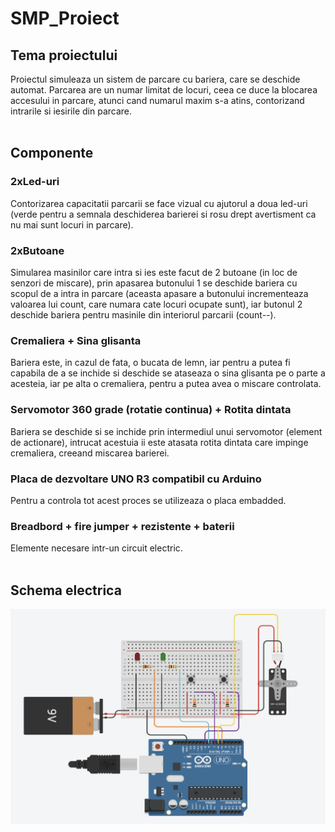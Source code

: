 # SMP_Proiect
## Tema proiectului
Proiectul simuleaza un sistem de parcare cu bariera, care se deschide automat. Parcarea are un numar limitat de locuri, ceea ce duce la blocarea accesului in parcare, atunci cand numarul maxim s-a atins, contorizand intrarile si iesirile din parcare.
<br />
<br />
## Componente 
###  2xLed-uri
Contorizarea capacitatii parcarii se face vizual cu ajutorul a doua led-uri (verde pentru a semnala deschiderea barierei si rosu drept avertisment ca nu mai sunt locuri in parcare).
<br />
###  2xButoane
Simularea masinilor care intra si ies este facut de 2 butoane (in loc de senzori de miscare), prin apasarea butonului 1 se deschide bariera cu scopul de a intra in parcare (aceasta apasare a butonului incrementeaza valoarea lui count, care numara cate locuri ocupate sunt), iar butonul 2 deschide bariera pentru masinile din interiorul parcarii (count--).
<br />
###  Cremaliera + Sina glisanta
Bariera este, in cazul de fata, o bucata de lemn, iar pentru a putea fi capabila de a se inchide si deschide se ataseaza o sina glisanta pe o parte a acesteia, iar pe alta o cremaliera, pentru a putea avea o miscare controlata.
<br />
###  Servomotor 360 grade (rotatie continua) + Rotita dintata
Bariera se deschide si se inchide prin intermediul unui servomotor (element de actionare), intrucat acestuia ii este atasata rotita dintata care impinge cremaliera, creeand miscarea barierei.
<br />
###  Placa de dezvoltare UNO R3 compatibil cu Arduino 
Pentru a controla tot acest proces se utilizeaza o placa embadded.
<br />
###  Breadbord + fire jumper + rezistente + baterii 
Elemente necesare intr-un circuit electric.
<br />
<br />
## Schema electrica
![My Image](Schema_elactrica.png)
